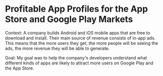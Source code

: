 # Profitable App Profiles for the App Store and Google Play Markets

Context: A company builds Android and iOS mobile apps that are free to download and install. Their main source of revenue consists of in-app ads. This means that the more users they get, the more people will be seeing the ads, the more revenue they will be able to generate.

Goal: My goal was to help the company's developers understand what different kinds of apps are likely to attract more users on Google Play and the App Store.
